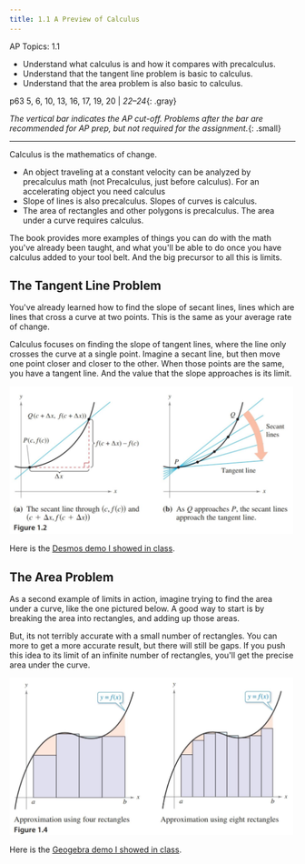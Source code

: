 ```yaml
---
title: 1.1 A Preview of Calculus
---
```


AP Topics: 1.1

- Understand what calculus is and how it compares with precalculus.
- Understand that the tangent line problem is basic to calculus.
- Understand that the area problem is also basic to calculus.

p63 5, 6, 10, 13, 16, 17, 19, 20 \| *22–24*{: .gray}

*The vertical bar indicates the AP cut-off. Problems after the bar are recommended for AP prep, but not required for the assignment.*{: .small}

---

Calculus is the mathematics of change.

- An object traveling at a constant velocity can be analyzed by precalculus math (not Precalculus, just before calculus). For an accelerating object you need calculus
- Slope of lines is also precalculus. Slopes of curves is calculus.
- The area of rectangles and other polygons is precalculus. The area under a curve requires calculus.

The book provides more examples of things you can do with the math you've already been taught, and what you'll be able to do once you have calculus added to your tool belt. And the big precursor to all this is limits.

## The Tangent Line Problem

You've already learned how to find the slope of secant lines, lines which are lines that cross a curve at two points. This is the same as your average rate of change.

Calculus focuses on finding the slope of tangent lines, where the line only crosses the curve at a single point. Imagine a secant line, but then move one point closer and closer to the other. When those points are the same, you have a tangent line. And the value that the slope approaches is its limit.

<img src="../img/figure-1.2.png" width="500" alt="Figure 1.2 from text">

Here is the [Desmos demo I showed in class](https://www.desmos.com/calculator/ndruflgw8x).

## The Area Problem

As a second example of limits in action, imagine trying to find the area under a curve, like the one pictured below. A good way to start is by breaking the area into rectangles, and adding up those areas.

But, its not terribly accurate with a small number of rectangles. You can more to get a more accurate result, but there will still be gaps. If you push this idea to its limit of an infinite number of rectangles, you'll get the precise area under the curve.

<img src="../img/figure-1.4.png" width="500" alt="Figure 1.4 from text">

Here is the [Geogebra demo I showed in class](https://www.geogebra.org/m/CvMuWxcT).
